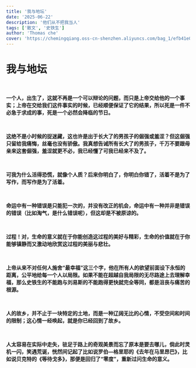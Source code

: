 ```yaml
---
title: '我与地坛'
date: '2025-06-22'
description: '他们从不把我当人'
tags: ['散文', '史铁生']
author: 'Thomas che'
cover: 'https://chemingqiang.oss-cn-shenzhen.aliyuncs.com/bag_1/efb41e0eabbe2b1d022374cea043902e.jpg'
---
```


# 我与地坛

</br>

**一个人，出生了，这就不再是一个可以辩论的问题，而只是上帝交给他的一个事实；上帝在交给我们这件事实的时候，已经顺便保证了它的结果，所以死是一件不必急于求成的事，死是一个必然会降临的节日。**

</br>

**这绝不是小时候的捉迷藏，这也许是出于长大了的男孩子的倔强或羞涩？但这倔强只留给我痛悔，丝毫也没有骄傲。我真想告诫所有长大了的男孩子，千万不要跟母亲来这套倔强，羞涩就更不必，我已经懂了可我已经来不及了。**

</br>

**可我为什么活得恐慌，就像个人质？后来你明白了，你明白你错了，活着不是为了写作，而写作是为了活着。**

</br>

**命运中有一种错误是只能犯一次的，并没有改正的机会，命运中有一种并非是错误的错误（比如淘气，是什么错误呢），但这却是不被原谅的。**

</br>

**过程！对，生命的意义就在于你能创造这过程的美好与精彩，生命的价值就在于你能够镇静而又激动地欣赏这过程的美丽与悲壮。**

</br>

**上帝从来不对任何人施舍“最幸福”这三个字，他在所有人的欲望前面设下永恒的距离，公平地给每一个人以局限。如果不能在超越自我局限的无尽路途上去理解幸福，那么史铁生的不能跑与刘易斯的不能跑得更快就完全等同，都是沮丧与痛苦的根源。**

</br>

**人的故乡，并不止于一块特定的土地，而是一种辽阔无比的心情，不受空间和时间的限制；这心情一经唤起，就是你已经回到了故乡。**

</br>

**人太容易在实际中走失，驻足于路上的奇观美景而忘了原本是要去哪儿，倘此时灵机一闪，笑遇荒诞，恍然间记起了比如说罗伯—格里耶的《去年在马里昂巴》，比如说贝克特的《等待戈多》，那便是回归了“零度”，重新过问生命的意义。**
</br></br></br></br>

